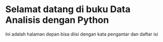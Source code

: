 # Selamat datang di buku Data Analisis dengan Python

Ini adalah halaman depan bisa diisi dengan kata pengantar dan daftar isi

```{tableofcontents}
```
